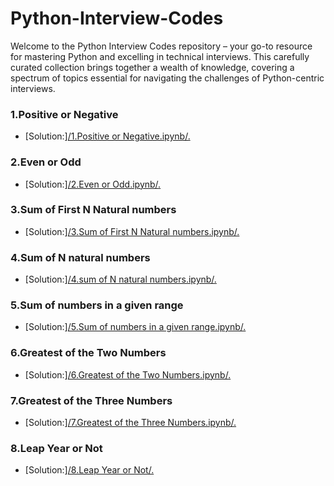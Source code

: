 # Python-Interview-Codes

Welcome to the Python Interview Codes repository – your go-to resource for mastering Python and excelling in technical interviews. This carefully curated collection brings together a wealth of knowledge, covering a spectrum of topics essential for navigating the challenges of Python-centric interviews.

### 1.Positive or Negative
* [Solution:][/1.Positive or Negative.ipynb/.](https://github.com/hemanthsaich/Python-Interview-Codes/blob/main/1.Positive%20or%20Negative.ipynb)

### 2.Even or Odd 
* [Solution:][/2.Even or Odd.ipynb/.](https://github.com/hemanthsaich/Python-Interview-Codes/blob/main/2.Even%20or%20Odd.ipynb)

### 3.Sum of First N Natural numbers
* [Solution:][/3.Sum of First N Natural numbers.ipynb/.](https://github.com/hemanthsaich/Python-Interview-Codes/blob/main/3.Sum%20of%20First%20N%20Natural%20numbers.ipynb)

### 4.Sum of N natural numbers 
* [Solution:][/4.sum of N natural numbers.ipynb/.](https://github.com/hemanthsaich/Python-Interview-Codes/blob/main/4.sum%20of%20N%20natural%20numbers.ipynb)

### 5.Sum of numbers in a given range 
* [Solution:][/5.Sum of numbers in a given range.ipynb/.](https://github.com/hemanthsaich/Python-Interview-Codes/blob/main/5.Sum%20of%20numbers%20in%20a%20given%20range.ipynb)

### 6.Greatest of the Two Numbers
* [Solution:][/6.Greatest of the Two Numbers.ipynb/.](https://github.com/hemanthsaich/Python-Interview-Codes/blob/main/6.Greatest%20of%20the%20Two%20Numbers.ipynb)

### 7.Greatest of the Three Numbers
* [Solution:][/7.Greatest of the Three Numbers.ipynb/.](https://github.com/hemanthsaich/Python-Interview-Codes/blob/main/7.Greatest%20of%20the%20Three%20Numbers.ipynb)

### 8.Leap Year or Not
* [Solution:][/8.Leap Year or Not/.](https://github.com/hemanthsaich/Python-Interview-Codes/blob/main/8.Leap%20Year%20or%20Not.ipynb)
